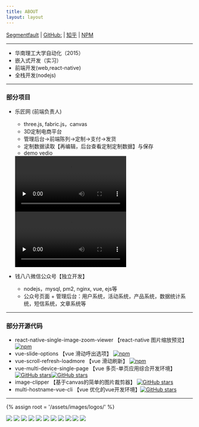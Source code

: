 ```yaml
---
title: ABOUT
layout: layout
---
```


[Segmentfault](https://segmentfault.com/u/vincent4fun) |
[GitHub:](https://github.com/vincentmrlau) |
[知乎](https://www.zhihu.com/people/vincent4u.cn/activities) |
[NPM](https://www.npmjs.com/~vincentlau)

---
* 华南理工大学自动化（2015）
* 嵌入式开发（实习）
* 前端开发(web,react-native)
* 全栈开发(nodejs)

---
### 部分项目
* 乐匠网 (前端负责人)
    * three.js, fabric.js，canvas
    * 3D定制电商平台
    * 管理后台->前端陈列->定制->支付->发货
    * 定制数据读取【再编辑，后台查看定制定制数据】与保存
    * demo vedio
    <video controls preload="none">
        <source src="http://image.vincent4u.cn/IMG_1332.mp4" type="video/mp4">
        您的浏览器不支持 video 标签。
    </video>
    <video controls preload="none">
        <source src="http://image.vincent4u.cn/IMG_1333.mp4" type="video/mp4">
        您的浏览器不支持 video 标签。
    </video>

* 钱八八微信公众号【独立开发】
    * nodejs，mysql, pm2, nginx, vue, ejs等
    * 公众号页面 + 管理后台：用户系统，活动系统，产品系统，数据统计系统，短信系统，文章系统等

---
### 部分开源代码
* react-native-single-image-zoom-viewer 【react-native 图片缩放预览】 [![npm](https://img.shields.io/npm/dt/react-native-single-image-zoom-viewer.svg)](https://www.npmjs.com/package/react-native-single-image-zoom-viewer)
* vue-slide-options 【vue 滑动呼出选项】 [![npm](https://img.shields.io/npm/dt/vue-slide-options.svg)](https://www.npmjs.com/package/vue-slide-options)
* vue-scroll-refresh-loadmore 【vue 滑动刷新】 [![npm](https://img.shields.io/npm/dt/vue-scroll-refresh-loadmore.svg)](https://www.npmjs.com/package/vue-scroll-refresh-loadmore)
* vue-multi-device-single-page 【vue 多页-单页应用综合开发环境】 [![GitHub stars](https://img.shields.io/github/stars/vincentmrlau/vue-multi-device-single-page.svg?style=social&label=Stars)](https://github.com/vincentmrlau/vue-multi-device-single-page)[![GitHub stars](https://img.shields.io/github/forks/vincentmrlau/vue-multi-device-single-page.svg?style=social&label=Fork)]()
* image-clipper 【基于canvas的简单的图片裁剪器】 [![GitHub stars](https://img.shields.io/github/stars/vincentmrlau/image-clipper.svg?style=social&label=Stars)](https://github.com/vincentmrlau/image-clipper)
* multi-hostname-vue-cli 【vue 优化的vue开发环境】[![GitHub stars](https://img.shields.io/github/stars/vincentmrlau/multi-hostname-vue-cli.svg?style=social&label=Stars)](https://github.com/vincentmrlau/multi-hostname-vue-cli)

---
{% assign root = '/assets/images/logos/' %}
<p class="about-tags">
   <span><img src="{{root}}nodejs.png" /></span>
   <span><img src="{{root}}JS.png" /></span>
   <span><img src="{{root}}python.png" /></span>
   <span><img src="{{root}}html5.png" /></span>
   <span><img src="{{root}}css3.png" /></span>
   <span><img src="{{root}}mysql.png" /></span>
   <span><img src="{{root}}nginx.png" /></span>
   <span><img src="{{root}}vue.png" /></span>
   <span><img src="{{root}}react.png" /></span>
   <span><img src="{{root}}pm2.png" /></span>
   <span><img src="{{root}}gulp.png" /></span>
</p>


